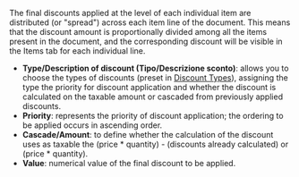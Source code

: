 The final discounts applied at the level of each individual item are distributed (or "spread") across each item line of the document. This means that the discount amount is proportionally divided among all the items present in the document, and the corresponding discount will be visible in the Items tab for each individual line.

- **Type/Description of discount (Tipo/Descrizione sconto)**: allows you to choose the types of discounts (preset in [Discount Types](/docs/configurations/tables/general-settings/discount-types)), assigning the type the priority for discount application and whether the discount is calculated on the taxable amount or cascaded from previously applied discounts.  
- **Priority**: represents the priority of discount application; the ordering to be applied occurs in ascending order.  
- **Cascade/Amount**: to define whether the calculation of the discount uses as taxable the (price * quantity) - (discounts already calculated) or (price * quantity).  
- **Value**: numerical value of the final discount to be applied.